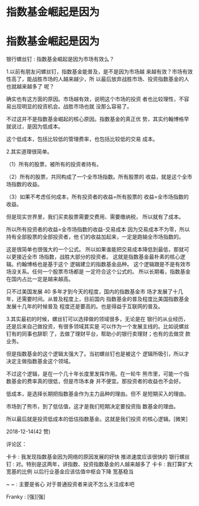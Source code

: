 # 指数基金崛起是因为

# 指数基金崛起是因为

银行螺丝钉 : 指数基金崛起是因为市场有效么？

1.以前有朋友问螺丝钉，指数基金能普及，是不是因为市场越 来越有效？市场有效性高了，能战胜市场的人越来越少，所 以最后放弃战胜市场、投资指数基金的人也就越来越多了 呢？

确实也有这方面的原因。市场越有效，说明这个市场的投资 者也比较理性，不容易出现明显的投资机会。战胜市场也就 没那么容易了。

不过这并不是指数基金崛起的核心原因。指数基金的真正优 势，其实约翰博格早就说过，是因为低成本。

这个低成本，包括比较低的管理费率，也包括比较低的交易 成本。

2.其实道理很简单。

（1）所有的股票，被所有的投资者持有。

（2）所有的股票，共同构成了一个全市场指数。所有股票的 收益，就是这个全市场指数的收益。

（3）如果不考虑任何成本，所有投资者的收益=所有股票的 收益=全市场指数的收益。

但是现实世界里，我们买卖股票需要交费用、需要缴纳税， 所以就有了成本。

所以所有投资者的收益=全市场指数的收益-交易成本 因为交易成本不为零，所以持有全部股票的全部投资者，他 们的收益加起来，一定是跑输全市场指数的。

这是很简单也很强大的一个公式。 所以如果谁能把交易成本降低到最低，那就可以更接近全市 场指数，战胜大部分的投资者。 这就是指数基金最朴素的核心逻辑。约翰博格也是基于这个 逻辑建立的指数基金品种。 这个逻辑跟是不是有效市场没关系。任何一个股票市场都是 一定符合这个公式的。 所以长期看，指数基金在国内占比一定是越来越高。

只不过美国发展 40 多年才到今天的程度，国内的指数基金市 场才发展了十几年，还需要时间。从普及程度上，目前国内 指数基金的普及程度比美国指数基金发展十几年的时候普及 程度还是要高的。也是得益于互联网的普及。

3.其实最初的时候，螺丝钉可以选择做的领域很多，无论是在 银行的从业经历，还是后来自己做投资，有很多领域其实是 可以作为一个发展主线的。比如说螺丝钉有的同事也辞职 了，去做了理财平台，帮助小的银行卖理财；也有的去做贷 款业务。

但是指数基金的这个逻辑太强大了。当初螺丝钉也是被这个 逻辑所吸引，所以才决定主做指数基金这个领域。

不过这个逻辑，是在一个几十年长度里发挥作用。在一轮牛 熊市里，可能一个指数基金的费率真的很低，但是市场本身 并不便宜。那投资者的收益也不会好。

低成本，是选择长期把指数基金作为主力品种的理由。但不 是短期买入的理由。

市场到了熊市，到了低估值，这才是我们短期决定要投资指 数基金的理由。

所以最后就是投资低成本的低估指数基金。这就是我们投资 的核心逻辑。[微笑]

2018-12-14(42 赞)

评论区：

卡卡 : 我发现指数基金因为网络的原因发展的好快 推进速度应该很快的 银行螺丝钉 : 对。特别是这两年，讲指数、投资指数基金的人越来越多了 卡卡 : 我打算扩大宽基的比例 以后行业基金应该估值中枢会下降 宽基稳当

~ ~ : 主要是省心 对于普通投资者来说不怎么关注成本吧

Franky : [强][强]